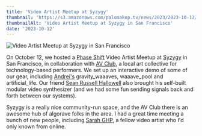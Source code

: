 ```yaml
---
title: 'Video Artist Meetup at Syzygy'
thumbnail: 'https://s3.amazonaws.com/palomakop.tv/news/2023/2023-10-12/syzygy_meetup_1440px.jpg'
thumbnailAlt: 'Video Artist Meetup at Syzygy in San Francisco'
date: '2023-10-12'
---
```


<img alt="Video Artist Meetup at Syzygy in San Francisco" loading="lazy" src="https://s3.amazonaws.com/palomakop.tv/news/2023/2023-10-12/syzygy_meetup_1440px.jpg"/>
<p>
  On October 12, we hosted a <a href="https://phaseshift.zone" rel="noopener" target="_blank">Phase Shift</a> Video Artist Meetup at <a href="https://www.syzygysf.com/" rel="noopener" target="_blank">Syzygy</a> in San Francisco, in collaboration with <a href="https://avclubsf.com/" rel="noopener" target="_blank">AV Club</a>, a local art collective for technology-based performers. We set up an interactive demo of some of our gear, including <a href="https://andreijaycreativecoding.com/" rel="noopener" target="_blank">Andrei's</a> gravity_waaaves, waaave_pool and artificial_life. Our friend <a href="https://www.seanrussellhallowell.com/" rel="noopener" target="_blank">Sean Russell Hallowell</a> also brought his self-built modular video synthesizer (and we had some fun sending signals back and forth between our systems).
  </p>
<p>
  Syzygy is a really nice community-run space, and the AV Club there is an awesome hub of algorave folks in the area. I had a great time meeting a bunch of new people, including <a href="http://art.sarahghp.com/" rel="noopener" target="_blank">Sarah GHP</a>, a fellow video artist who I'd only known from online.
  </p>
